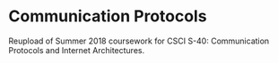 # Communication Protocols
Reupload of Summer 2018 coursework for CSCI S-40: Communication Protocols and Internet Architectures.
